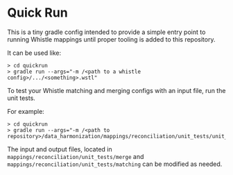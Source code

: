 # Quick Run

This is a tiny gradle config intended to provide a simple entry point to running
Whistle mappings until proper tooling is added to this repository.

It can be used like:

```shell
> cd quickrun
> gradle run --args="-m /<path to a whistle config>/.../<something>.wstl"
```

To test your Whistle matching and merging configs with an input file, run the unit tests.

For example:

```shell
> cd quickrun
> gradle run --args="-m /<path to repository>/data_harmonization/mappings/reconciliation/unit_tests/unit_test.wstl"
```

The input and output files, located in `mappings/reconciliation/unit_tests/merge` and `mappings/reconciliation/unit_tests/matching` can be modified as needed.